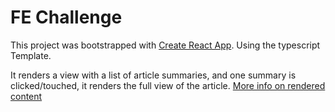# FE Challenge

This project was bootstrapped with [Create React App](https://github.com/facebook/create-react-app). Using the typescript Template.

It renders a view with a list of article summaries, and one summary is clicked/touched, it renders the full view of the article.
[More info on rendered content](src/components/Article/README.md)